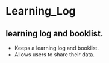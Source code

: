 # Learning_Log
learning log and booklist.
---
* Keeps a learning log and booklist.
* Allows users to share their data.
